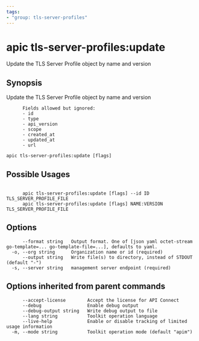 ```yaml
---
tags:
- "group: tls-server-profiles"
---
```

# apic tls-server-profiles:update

Update the TLS Server Profile object by name and version

## Synopsis

Update the TLS Server Profile object by name and version
          
          Fields allowed but ignored:
          - id
          - type
          - api_version
          - scope
          - created_at
          - updated_at
          - url

```
apic tls-server-profiles:update [flags]
```

## Possible Usages

```

      apic tls-server-profiles:update [flags] --id ID TLS_SERVER_PROFILE_FILE
      apic tls-server-profiles:update [flags] NAME:VERSION TLS_SERVER_PROFILE_FILE

```

## Options

```
      --format string   Output format. One of [json yaml octet-stream go-template=... go-template-file=...], defaults to yaml.
  -o, --org string      Organization name or id (required)
      --output string   Write file(s) to directory, instead of STDOUT (default "-")
  -s, --server string   management server endpoint (required)
```

## Options inherited from parent commands

```
      --accept-license        Accept the license for API Connect
      --debug                 Enable debug output
      --debug-output string   Write debug output to file
      --lang string           Toolkit operation language
      --live-help             Enable or disable tracking of limited usage information
  -m, --mode string           Toolkit operation mode (default "apim")
```
